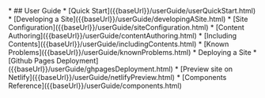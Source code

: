 <markdown class="website-content">
* ## User Guide
* [Quick Start]({{baseUrl}}/userGuide/userQuickStart.html)
* [Developing a Site]({{baseUrl}}/userGuide/developingASite.html)
  * [Site Configuration]({{baseUrl}}/userGuide/siteConfiguration.html)
* [Content Authoring]({{baseUrl}}/userGuide/contentAuthoring.html)
  * [Including Contents]({{baseUrl}}/userGuide/includingContents.html)
  * [Known Problems]({{baseUrl}}/userGuide/knownProblems.html)
* Deploying a Site
  * [Github Pages Deployment]({{baseUrl}}/userGuide/ghpagesDeployment.html)
  * [Preview site on Netlify]({{baseUrl}}/userGuide/netlifyPreview.html)
* [Components Reference]({{baseUrl}}/userGuide/components.html)
</markdown>
